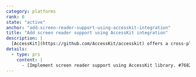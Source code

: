 ```yaml
---
category: platforms
rank: 0
state: "active"
anchor: "add-screen-reader-support-using-accesskit-integration"
title: "Add screen reader support using AccessKit integration"
description: |
  [AccessKit](https://github.com/AccessKit/accesskit) offers a cross-platform way to implement accessibility features for UI toolkits, such as Godot. Integrating screen reader support into Godot will offer us and game developers opportunities to make more accessible products, such as the Godot Editor itself or games made with Godot.
details:
  - type: prs
    content: |
      - [Implement screen reader support using AccessKit library. #76829](https://github.com/godotengine/godot/pull/76829)
---
```

